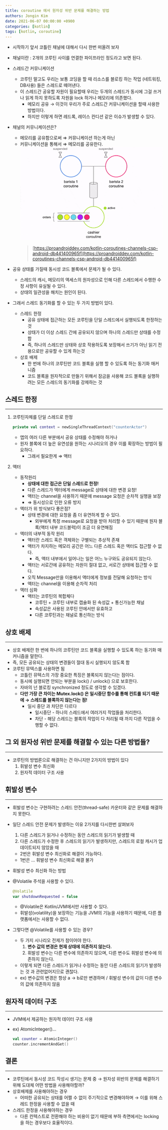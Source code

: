 ```yaml
---
title: coroutine 에서 원자성 위반 문제를 해결하는 방법
authors: Jongin Kim
date: 2021-06-07 00:00:00 +0900
categories: [kotlin]
tags: [kotlin, coroutine]
---
```

- 시작하기 앞서 코틀린 채널에 대해서 다시 한번 떠올려 보자
- 채널이란 : 2개의 코루틴 사이를 연결한 파이프라인 정도라고 보면 된다.
- 스레드간 커뮤니케이션
    - 코루틴 말고도 우리는 보통 코딩을 할 때 리소스를 블로킹 하는 작업 (네트워킹, DB사용) 들은 스레드로 떼어낸다.
    - 이 스레드간 공유할 자원이 필요할때 우리는 두개의 스레드가 동시에 그걸 쓰거나 읽게 하지 못하도록 자원을 lock 하거나 메모리에 의존했다.
        - 메모리 공유 → 이것이 우리가 주로 스레드간 커뮤니케이션을 할때 사용한 방법이다.
        - 하지만 이렇게 하면 레드록, 레이스 컨디션 같은 이슈가 발생할 수 있다.
- 채널의 커뮤니케이션은?
    - 메모리를 공유함으로써 ⇒  커뮤니케이션 하는게 아닌
    - 커뮤니케이션을 통해서 ⇒ 메모리를 공유한다.
        ![](/assets/img/posts/13.gif)
        > [https://proandroiddev.com/kotlin-coroutines-channels-csp-android-db441400965f](https://proandroiddev.com/kotlin-coroutines-channels-csp-android-db441400965f)

- 공유 상태를 가질때 동시성 코드 블록에서 문제가 될 수 있다.
    - 스레드의 캐시, 메모리의 액세스의 원자성으로 인해 다른 스레드에서 수행한 수정 사항이 유실될 수 있다.
    - 상태의 일관성을 해치는 원인이 된다.
- 그래서 스레드 동기화를 할 수 있는 두 가지 방법이 있다.
    - 스레드 한정
        - 공유 상태에 접근하는 모든 코루틴을 단일 스레드에서 실행되도록 한정하는 것
        - 상태가 더 이상 스레드 간에 공유되지 않으며 하나의 스레드만 상태를 수정함
        - 즉, 하나의 스레드만 상태와 상호 작용하도록 보장해서 쓰기가 아닌 읽기 전용으로만 공유할 수 있게 하는것
    - 상호 배제
        - 한 번에 하나의 코루틴만 코드 블록을 실행 할 수 있도록 하는 동기화 매커니즘
        - 코드 블록을 원자적으로 만들기 위해서 잠금을 사용해 코드 블록을 실행하려는 모든 스레드의 동기화를 강제하는 것

## 스레드 한정

---

1. 코루틴자체를 단일 스레드로 한정

    ```kotlin
    private val context = newSingleThreadContext("counterActor")
    ```

    - 앱의 여러 다른 부분에서 공유 상태를 수정해야 하거나
    - 원자 블록에 더 높은 유연성을 원하는 시나리오의 경우 이를 확장하는 방법이 필요하다.
        - 그래서 필요한게 ⇒ 액터
2. 액터
    - 동작원리
        - **상태에 대한 접근은 단일 스레드로 한정!**
        - 다른 스레드가 액터에게 message로 상태에 대한 변경 요청!
        - 액터는 channel을 사용하기 때문에 message 요청은 순차적 실행을 보장
        - ⇒ 동시성으로 인한 오류 방지
    - 액터가 위 방식보다 좋은점?
        - 상태 변경에 대한 요청을 좀 더 유연하게 할 수 있다.
            - 외부에게 특정 message로 요청을 받아 처리할 수 있기 때문에 원자 블록(액터 내부 코드블럭)이 조금 더 유연해짐
    - 액터의 내부적 동작 원리
        - 액터란 스레드 혹은 객체와는 구별되는 추상적 존재
        - 액터가 차지하는 메모리 공간은 어느 다른 스레드 혹은 액터도 접근할 수 없다.
            - 즉, 액터 내부에서 일어나는 일은 어느 누구와도 공유되지 않는다.
        - 액터는 서로간에 공유하는 자원이 절대 없고, 서로간 상태에 접근할 수 없다.
        - 오직 Message만을 이용해서 액터에게 정보를 전달해 요청하는 방식
        - 액터는 channel을 이용해 순차적 처리
    - 액터 심화
        - 액터는 코루틴의 복합체다
            - 코루틴 + 코루틴 내부로 캡슐화 된 속성값 + 통신가능한 채널
            - 속성값은 사용된 코루틴 안에서만 유효하고
            - 다른 코루틴과는 채널로 통신하는 방식

## 상호 배제

---

- 상호 배제란 한 번에 하나의 코루틴만 코드 블록을 실행할 수 있도록 하는 동기화 매커니즘을 말한다.
- 즉, 모든 공유되는 상태의 변경들이 절대 동시 실행되지 않도록 함
- 코루틴 뮤텍스를 사용하면 됨
    - 코틀린 뮤텍스의 가장 중요한 특징은 블록되지 않는다는 점이다.
    - 동시에 실행되면 안되는 부분을 lock() / unlock() 으로 보호한다.
    - 자바의 넌 블로킹 synchronized 정도로 생각할 수 있겠다.
    - **다만 가장 큰 차이는 Mutex.lock() 은 일시중단 함수를 통해 컨트롤 되기 때문에 
    → 스레드를 블록하지 않는다는 점!**
        - 일시 중단 과 차단은 다르다
            - 일시중단 - 하나의 스레드에서 여러가지 작업들을 처리한다.
            - 차단 - 해당 스레드는 블록의 작업이 다 처리될 때 까지 다른 작업을 수행할 수 없다.

## 그 외 원자성 위반 문제를 해결할 수 있는 다른 방법들?

---

- 코루틴의 방법론으로 해결하는 건 아니지만 2가지의 방법이 있다
    1. 휘발성 변수 최신화
    2. 원자적 데이터 구조 사용

## 휘발성 변수

---

- 휘발성 변수는 구현하려는 스레드 안전(thread-safe) 카운터와 같은 문제를 해결하지 못한다.
- 일단 스레드 안전 문제가 발생하는 이유 2가지를 다시한번 살펴보자
    1. 다른 스레드가 읽거나 수정하는 동안 스레드의 읽기가 발생할 때
    2. 다른 스레드가 수정한 후 스레드의 읽기가 발생하지만, 스레드의 로컬 캐시가 업데이트되지 않았을 때
    - 2번은 휘발성 변수 최신화로 해결이 가능하다.
    - 1번은 ... 휘발성 변수 최신화로 해결 불가
- 휘발성 변수 최신화 하는 방법
- @Volatile 주석을 사용할 수 있다.

    ```kotlin
    @Volatile
    var shutdownRequested = false
    ```

    - @Volatile은 Kotlin/JVM에서만 사용할 수 있다.
    - 휘발성(volatility)을 보장하는 기능을 JVM의 기능을 사용하기 때문에, 다른 플랫폼에서는 사용할 수 없다.
- 그렇다면 @Volatile를 사용할 수 있는 경우?
    - 두 가지 시나리오 전제가 참이어야 한다.
        1. **변수 값의 변경은 현재 상태에 의존하지 않는다.**
        2. 휘발성 변수는 다른 변수에 의존하지 않으며, 다른 변수도 휘발성 변수에 의존하지 않는다.
    - 이렇게 되면 다른 스레드가 읽거나 수정하는 동안 다른 스레드의 읽기가 발생하는 것 과 관련없어지므로 괜찮다.
    - ex) 변수값의 변경은 항상 a → b로만 변경하며 / 휘발성 변수의 값이 다른 변수의 값에 의존하지 않음

## 원자적 데이터 구조

---

- JVM에서 제공하는 원자적 데이터 구조 사용
- ex) AtomicInteger()...

    ```kotlin
    val counter = AtomicInteger()
    counter.incrementAndGet()
    ```

## 결론

---

- 코루틴에서 동시성 코드 작성시 생기는 문제 중 → 원자성 위반의 문제를 해결하기 위해 
도대체 어떤 방법을 사용해야할까?
- 상호배제를 사용해야하는 경우
    - 어떠한 공유되는 상태를 어쩔 수 없이 주기적으로 변경해야하며 → 이를 위해 스레드 한정을 사용할 수 없을 때
- 스레드 한정을 사용해야하는 경우
    - 다른 컨텍스트로 전환해야 하는 비용이 없기 때문에 부하 측면에서는 locking을 하는 경우보다 효율적이다.